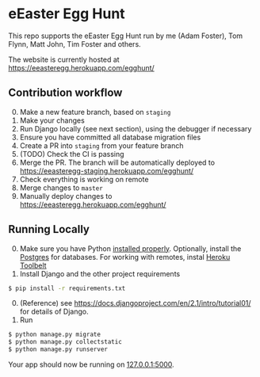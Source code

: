 # eEaster Egg Hunt

This repo supports the eEaster Egg Hunt run by me (Adam Foster), Tom Flynn, Matt John, Tim Foster
 and others.
 
The website is currently hosted at https://eeasteregg.herokuapp.com/egghunt/

## Contribution workflow

0. Make a new feature branch, based on `staging`
0. Make your changes
0. Run Django locally (see next section), using the debugger if necessary
0. Ensure you have committed all database migration files
0. Create a PR into `staging` from your feature branch
0. (TODO) Check the CI is passing
0. Merge the PR. The branch will be automatically deployed to https://eeasteregg-staging.herokuapp.com/egghunt/
0. Check everything is working on remote
0. Merge changes to `master`
0. Manually deploy changes to https://eeasteregg.herokuapp.com/egghunt/

## Running Locally

0. Make sure you have Python [installed properly](http://install.python-guide.org).  Optionally, install the [Postgres](https://devcenter.heroku.com/articles/heroku-postgresql#local-setup) for databases. For working with remotes, instal [Heroku Toolbelt](https://toolbelt.heroku.com/)
0. Install Django and the other project requirements
```sh
$ pip install -r requirements.txt
```
0. (Reference) see https://docs.djangoproject.com/en/2.1/intro/tutorial01/ for details of Django.
0. Run
```sh
$ python manage.py migrate
$ python manage.py collectstatic
$ python manage.py runserver
```

Your app should now be running on [127.0.0.1:5000](http://127.0.0.1:5000/).

